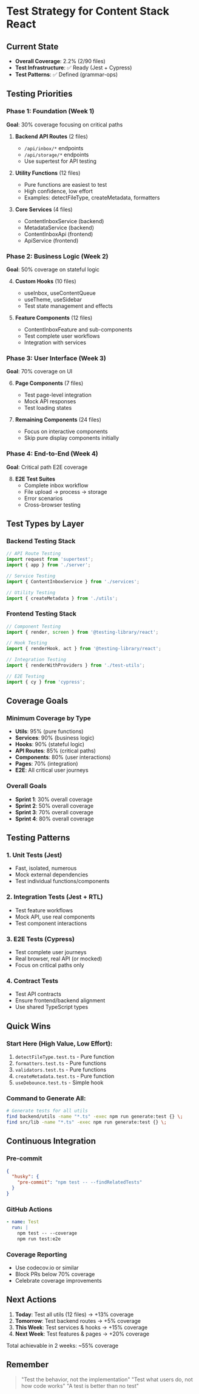 # Test Strategy for Content Stack React

## Current State
- **Overall Coverage**: 2.2% (2/90 files)
- **Test Infrastructure**: ✅ Ready (Jest + Cypress)
- **Test Patterns**: ✅ Defined (grammar-ops)

## Testing Priorities

### Phase 1: Foundation (Week 1)
**Goal**: 30% coverage focusing on critical paths

1. **Backend API Routes** (2 files)
   - `/api/inbox/*` endpoints
   - `/api/storage/*` endpoints
   - Use supertest for API testing

2. **Utility Functions** (12 files)
   - Pure functions are easiest to test
   - High confidence, low effort
   - Examples: detectFileType, createMetadata, formatters

3. **Core Services** (4 files)
   - ContentInboxService (backend)
   - MetadataService (backend)
   - ContentInboxApi (frontend)
   - ApiService (frontend)

### Phase 2: Business Logic (Week 2)
**Goal**: 50% coverage on stateful logic

4. **Custom Hooks** (10 files)
   - useInbox, useContentQueue
   - useTheme, useSidebar
   - Test state management and effects

5. **Feature Components** (12 files)
   - ContentInboxFeature and sub-components
   - Test complete user workflows
   - Integration with services

### Phase 3: User Interface (Week 3)
**Goal**: 70% coverage on UI

6. **Page Components** (7 files)
   - Test page-level integration
   - Mock API responses
   - Test loading states

7. **Remaining Components** (24 files)
   - Focus on interactive components
   - Skip pure display components initially

### Phase 4: End-to-End (Week 4)
**Goal**: Critical path E2E coverage

8. **E2E Test Suites**
   - Complete inbox workflow
   - File upload → process → storage
   - Error scenarios
   - Cross-browser testing

## Test Types by Layer

### Backend Testing Stack
```javascript
// API Route Testing
import request from 'supertest';
import { app } from './server';

// Service Testing  
import { ContentInboxService } from './services';

// Utility Testing
import { createMetadata } from './utils';
```

### Frontend Testing Stack
```javascript
// Component Testing
import { render, screen } from '@testing-library/react';

// Hook Testing
import { renderHook, act } from '@testing-library/react';

// Integration Testing
import { renderWithProviders } from './test-utils';

// E2E Testing
import { cy } from 'cypress';
```

## Coverage Goals

### Minimum Coverage by Type
- **Utils**: 95% (pure functions)
- **Services**: 90% (business logic)
- **Hooks**: 90% (stateful logic)
- **API Routes**: 85% (critical paths)
- **Components**: 80% (user interactions)
- **Pages**: 70% (integration)
- **E2E**: All critical user journeys

### Overall Goals
- **Sprint 1**: 30% overall coverage
- **Sprint 2**: 50% overall coverage
- **Sprint 3**: 70% overall coverage
- **Sprint 4**: 80% overall coverage

## Testing Patterns

### 1. Unit Tests (Jest)
- Fast, isolated, numerous
- Mock external dependencies
- Test individual functions/components

### 2. Integration Tests (Jest + RTL)
- Test feature workflows
- Mock API, use real components
- Test component interactions

### 3. E2E Tests (Cypress)
- Test complete user journeys
- Real browser, real API (or mocked)
- Focus on critical paths only

### 4. Contract Tests
- Test API contracts
- Ensure frontend/backend alignment
- Use shared TypeScript types

## Quick Wins

### Start Here (High Value, Low Effort):
1. `detectFileType.test.ts` - Pure function
2. `formatters.test.ts` - Pure functions
3. `validators.test.ts` - Pure functions
4. `createMetadata.test.ts` - Pure function
5. `useDebounce.test.ts` - Simple hook

### Command to Generate All:
```bash
# Generate tests for all utils
find backend/utils -name "*.ts" -exec npm run generate:test {} \;
find src/lib -name "*.ts" -exec npm run generate:test {} \;
```

## Continuous Integration

### Pre-commit
```json
{
  "husky": {
    "pre-commit": "npm test -- --findRelatedTests"
  }
}
```

### GitHub Actions
```yaml
- name: Test
  run: |
    npm test -- --coverage
    npm run test:e2e
```

### Coverage Reporting
- Use codecov.io or similar
- Block PRs below 70% coverage
- Celebrate coverage improvements

## Next Actions

1. **Today**: Test all utils (12 files) → +13% coverage
2. **Tomorrow**: Test backend routes → +5% coverage  
3. **This Week**: Test services & hooks → +15% coverage
4. **Next Week**: Test features & pages → +20% coverage

Total achievable in 2 weeks: ~55% coverage

## Remember

> "Test the behavior, not the implementation"
> "Test what users do, not how code works"
> "A test is better than no test"